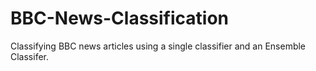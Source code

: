 # BBC-News-Classification
Classifying BBC news articles using a single classifier and an Ensemble Classifer.
